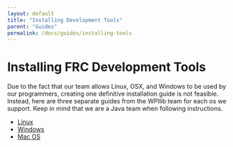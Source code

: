 ```yaml
---
layout: default
title: "Installing Development Tools"
parent: "Guides"
permalink: /docs/guides/installing-tools
---
```


# Installing FRC Development Tools
Due to the fact that our team allows Linux, OSX, and Windows to be used by our programmers, creating one definitive installation guide is not feasible. Instead, here are three separate guides from the WPIlib team for each os we support. Keep in mind that we are a Java team when following instructions.

 - [Linux](https://frc-docs.readthedocs.io/en/latest/docs/software/getting-started/linux-setup.html)
 - [Windows](https://frc-docs.readthedocs.io/en/latest/docs/software/getting-started/windows-setup.html)
 - [Mac OS](https://frc-docs.readthedocs.io/en/latest/docs/software/getting-started/macos-setup.html)